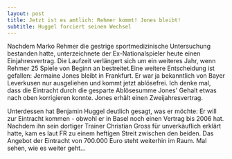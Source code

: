 ```yaml
---
layout: post
title: Jetzt ist es amtlich: Rehmer kommt! Jones bleibt!
subtitle: Huggel forciert seinen Wechsel
---
```


Nachdem Marko Rehmer die gestrige sportmedizinische Untersuchung bestanden hatte, unterzeichnete der Ex-Nationalspieler heute einen Einjahresvertrag. Die Laufzeit verlängert sich um ein weiteres Jahr, wenn Rehmer 25 Spiele von Beginn an bestreitet.Eine weitere Entscheidung ist gefallen: Jermaine Jones bleibt in Frankfurt. Er war ja bekanntlich von Bayer Leverkusen nur ausgeliehen und kommt jetzt ablösefrei. Ich denke mal, dass die Eintracht durch die gesparte Ablösesumme Jones' Gehalt etwas nach oben korrigieren konnte. Jones erhält einen Zweijahresvertrag.

Unterdessen hat Benjamin Huggel deutlich gesagt, was er möchte: Er will zur Eintracht kommen - obwohl er in Basel noch einen Vertrag bis 2006 hat. Nachdem ihn sein dortiger Trainer Christian Gross für unverkäuflich erklärt hatte, kam es laut FR zu einem heftigen Streit zwischen den beiden. Das Angebot der Eintracht von 700.000 Euro steht weiterhin im Raum. Mal sehen, wie es weiter geht...
